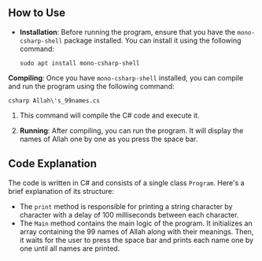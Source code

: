 ## How to Use

[](https://github.com/SAJIB3489/problem_solving-C-sharp#how-to-use)

- **Installation**: Before running the program, ensure that you have the `mono-csharp-shell` package installed. You can install it using the following command:
    
    ```shell
    sudo apt install mono-csharp-shell
    ```
    

**Compiling**: Once you have `mono-csharp-shell` installed, you can compile and run the program using the following command:

```shell
csharp Allah\'s_99names.cs
```

1. This command will compile the C# code and execute it.
    
2. **Running**: After compiling, you can run the program. It will display the names of Allah one by one as you press the space bar.
    

## Code Explanation

[](https://github.com/SAJIB3489/problem_solving-C-sharp#code-explanation)

The code is written in C# and consists of a single class `Program`. Here's a brief explanation of its structure:

- The `print` method is responsible for printing a string character by character with a delay of 100 milliseconds between each character.
- The `Main` method contains the main logic of the program. It initializes an array containing the 99 names of Allah along with their meanings. Then, it waits for the user to press the space bar and prints each name one by one until all names are printed.